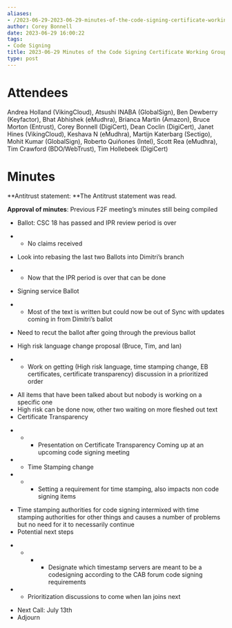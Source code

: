 ```yaml
---
aliases:
- /2023-06-29-2023-06-29-minutes-of-the-code-signing-certificate-working-group/
author: Corey Bonnell
date: 2023-06-29 16:00:22
tags:
- Code Signing
title: 2023-06-29 Minutes of the Code Signing Certificate Working Group
type: post
---
```


# Attendees

Andrea Holland (VikingCloud), Atsushi INABA (GlobalSign), Ben Dewberry (Keyfactor), Bhat Abhishek (eMudhra), Brianca Martin (Amazon), Bruce Morton (Entrust), Corey Bonnell (DigiCert), Dean Coclin (DigiCert), Janet Hines (VikingCloud), Keshava N (eMudhra), Martijn Katerbarg (Sectigo), Mohit Kumar (GlobalSign), Roberto Quiñones (Intel), Scott Rea (eMudhra), Tim Crawford (BDO/WebTrust), Tim Hollebeek (DigiCert)

# Minutes

**Antitrust statement: **The Antitrust statement was read.

**Approval of minutes**: Previous F2F meeting’s minutes still being compiled

- Ballot: CSC 18 has passed and IPR review period is over

* - No claims received

- Look into rebasing the last two Ballots into Dimitri’s branch

* - Now that the IPR period is over that can be done

- Signing service Ballot

* - Most of the text is written but could now be out of Sync with updates coming in from Dimitri’s ballot

- Need to recut the ballot after going through the previous ballot

- High risk language change proposal (Bruce, Tim, and Ian)

* - Work on getting (High risk language, time stamping change, EB certificates, certificate transparency) discussion in a prioritized order

- All items that have been talked about but nobody is working on a specific one
- High risk can be done now, other two waiting on more fleshed out text
- Certificate Transparency

* - - Presentation on Certificate Transparency Coming up at an upcoming code signing meeting
* - Time Stamping change
* - - Setting a requirement for time stamping, also impacts non code signing items

- Time stamping authorities for code signing intermixed with time stamping authorities for other things and causes a number of problems but no need for it to necessarily continue
- Potential next steps

* - - - Designate which timestamp servers are meant to be a codesigning according to the CAB forum code signing requirements
* - Prioritization discussions to come when Ian joins next

- Next Call: July 13th
- Adjourn